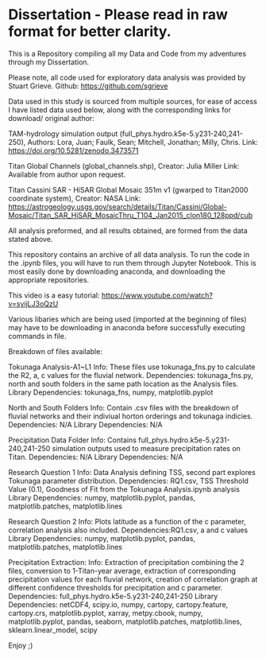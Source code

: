 # Dissertation - Please read in raw format for better clarity.
This is a Repository compiling all my Data and Code from my adventures through my Dissertation.


Please note, all code used for exploratory data analysis was provided by Stuart Grieve. Github: https://github.com/sgrieve


Data used in this study is sourced from multiple sources, for ease of access I have listed data used below, along with the corresponding links for download/ original author:

TAM-hydrology simulation output (full_phys.hydro.k5e-5.y231-240,241-250), 
Authors: Lora, Juan; Faulk, Sean; Mitchell, Jonathan; Milly, Chris. 
Link: https://doi.org/10.5281/zenodo.3473571

Titan Global Channels (global_channels.shp),
Creator: Julia Miller
Link: Available from author upon request.

Titan Cassini SAR - HiSAR Global Mosaic 351m v1 (gwarped to Titan2000 coordinate system),
Creator: NASA
Link: https://astrogeology.usgs.gov/search/details/Titan/Cassini/Global-Mosaic/Titan_SAR_HiSAR_MosaicThru_T104_Jan2015_clon180_128ppd/cub

All analysis preformed, and all results obtained, are formed from the data stated above.


This repository contains an archive of all data analysis. To run the code in the .ipynb files, you will have to run them through Jupyter Notebook. This is most easily done by downloading anaconda, and downloading the appropriate repositories.

This video is a easy tutorial: https://www.youtube.com/watch?v=syijLJ3oQzU

Various libaries which are being used (imported at the beginning of files) may have to be downloading in anaconda before successfully executing commands in file.



Breakdown of files available:

Tokunaga Analysis-A1~L1
Info: These files use tokunaga_fns.py to calculate the R2, a, c values for the fluvial network.
Dependencies: tokunaga_fns.py, north and south folders in the same path location as the Analysis files.
Library Dependencies: tokunaga_fns, numpy, matplotlib.pyplot

North and South Folders
Info: Contain .csv files with the breakdown of fluvial networks and their indiviual horton orderings and tokunaga indicies.
Dependencies: N/A
Library Dependencies: N/A

Precipitation Data Folder
Info: Contains full_phys.hydro.k5e-5.y231-240,241-250 simulation outputs used to measure precipitation rates on Titan.
Dependencies: N/A
Library Dependencies: N/A

Research Question 1
Info: Data Analysis defining TSS, second part explores Tokunaga parameter distribution.
Dependencies: RQ1.csv, TSS Threshold Value (0.1), Goodness of Fit from the Tokunaga Analysis.ipynb analysis
Library Dependencies: numpy, matplotlib.pyplot, pandas, matplotlib.patches, matplotlib.lines 

Research Question 2
Info: Plots latitude as a function of the c parameter, correlation analysis also included.
Dependencies:RQ1.csv, a and c values
Library Dependencies: numpy, matplotlib.pyplot, pandas, matplotlib.patches, matplotlib.lines 

Precipitation Extraction:
Info: Extraction of precipitation combining the 2 files, conversion to 1-Titan-year average, extraction of corresponding precipitation values for each fluvial network, creation of correlation graph at different confidence thresholds for precipitation and c parameter.
Dependencies: full_phys.hydro.k5e-5.y231-240,241-250
Library Dependencies: netCDF4, scipy.io, numpy, cartopy, cartopy.feature, cartopy.crs, matplotlib.pyplot, xarray, metpy.cbook, numpy, matplotlib.pyplot, pandas, seaborn, matplotlib.patches, matplotlib.lines, sklearn.linear_model, scipy

Enjoy ;)
